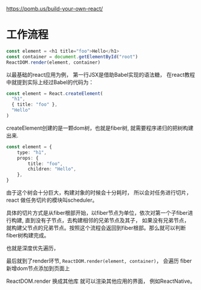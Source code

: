 https://pomb.us/build-your-own-react/

# 工作流程
```typescript
const element = <h1 title="foo">Hello</h1>
const container = document.getElementById("root")
ReactDOM.render(element, container)
```
以最基础的react应用为例， 第一行JSX是借助Babel实现的语法糖， 在react教程中就提到实际上经过Babel的代码为：

```typescript
const element = React.createElement(
  "h1",
  { title: "foo" },
  "Hello"
)
```
createElement创建的是一颗dom树，也就是fiber树, 就需要程序递归的把树构建出来.

```typescript
const element = {
    type: "h1",
    props: {
        title: "foo",
        children: "Hello",
    },
}
```
由于这个树会十分巨大，构建对象的时候会十分耗时， 所以会对任务进行切片， react 做任务切片的模块叫scheduler。

具体的切片方式是从fiber根部开始，以fiber节点为单位，依次对第一个子fiber进行构建, 直到没有子节点，去构建相邻的兄弟节点及其子， 如果没有兄弟节点， 就构建父节点的兄弟节点。按照这个流程会返回到fiber根部。那么就可以判断fiber树构建完成。

也就是深度优先遍历，

最后就到了render环节, `ReactDOM.render(element, container)`， 会遍历 fiber 新增dom节点添加到页面上

ReactDOM.render 换成其他库 就可以渲染其他应用的界面， 例如ReactNative。
